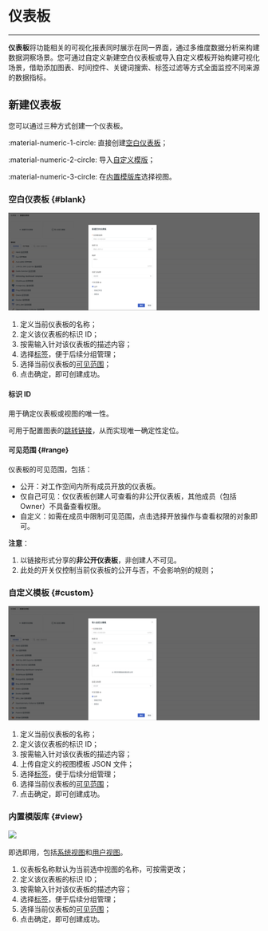 # 仪表板
---


**仪表板**将功能相关的可视化报表同时展示在同一界面，通过多维度数据分析来构建数据洞察场景。您可通过自定义新建空白仪表板或导入自定义模板开始构建可视化场景，借助添加图表、时间控件、关键词搜索、标签过滤等方式全面监控不同来源的数据指标。

## 新建仪表板

您可以通过三种方式创建一个仪表板。

:material-numeric-1-circle: 直接创建[空白仪表板](#blank)；

:material-numeric-2-circle: 导入[自定义模版](#custom)；

:material-numeric-3-circle: 在[内置模版库](#view)选择视图。

### 空白仪表板 {#blank}

![](../img/8.dashboard_1.png)

1. 定义当前仪表板的名称；
2. 定义该仪表板的标识 ID；
3. 按需输入针对该仪表板的描述内容；
4. 选择[标签](../../management/global-label.md)，便于后续分组管理；
5. 选择当前仪表板的[可见范围](#range)；
6. 点击确定，即可创建成功。

#### 标识 ID

用于确定仪表板或视图的唯一性。

可用于配置图表的[跳转链接](../visual-chart/chart-link.md)，从而实现唯一确定性定位。


#### 可见范围 {#range}

仪表板的可见范围，包括：

- 公开：对工作空间内所有成员开放的仪表板。   
- 仅自己可见：仅仪表板创建人可查看的非公开仪表板，其他成员（包括 Owner）不具备查看权限。    
- 自定义：如需在成员中限制可见范围，点击选择开放操作与查看权限的对象即可。 


**注意**：

1. 以链接形式分享的**非公开仪表板**，非创建人不可见。
2. 此处的开关仅控制当前仪表板的公开与否，不会影响别的规则；



### 自定义模板 {#custom}

![](../img/1.dashboard_2.png)

1. 定义当前仪表板的名称；
2. 定义该仪表板的标识 ID；
3. 按需输入针对该仪表板的描述内容；
4. 上传自定义的视图模板 JSON 文件；
5. 选择[标签](../../management/global-label.md)，便于后续分组管理；
6. 选择当前仪表板的[可见范围](#range)；
7. 点击确定，即可创建成功。

### 内置模版库 {#view}

![](../img/3.dashboard_2.png)

即选即用，包括[系统视图](../built-in-view/index.md#system)和[用户视图](../built-in-view/index.md#user)。

1. 仪表板名称默认为当前选中视图的名称，可按需更改；
2. 定义该仪表板的标识 ID；
3. 按需输入针对该仪表板的描述内容；
4. 选择[标签](../management/global-label.md)，便于后续分组管理；
5. 选择当前仪表板的[可见范围](#range)；
6. 点击确定，即可创建成功。




